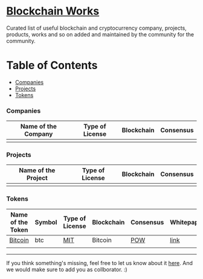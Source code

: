 # [Blockchain Works](https://blockchainedindia.github.io/resources/works)

Curated list of useful blockchain and cryptocurrency company, projects, products, works and so on added and maintained by the community for the community.

# Table of Contents

- [Companies](#companies)
- [Projects](#projects)
- [Tokens](#tokens)


### Companies

| Name of the Company | Type of License | Blockchain | Consensus |
|---|---|---|---|
|   |   |   |   |

### Projects

| Name of the Project | Type of License | Blockchain | Consensus |
|---|---|---|---|
|   |   |   |   |

### Tokens

| Name of the Token | Symbol | Type of License | Blockchain | Consensus | Whitepaper | Source Code |
|---|---|---|---|---|---|---|
| [Bitcoin](https://bitcoin.org) | btc | [MIT][mit] | Bitcoin | [POW][pow] | [link](https://bitcoin.org/bitcoin.pdf) | [link](https://github.com/bitcoin/bitcoin) |
|   |   |   |   |   |   |


-----

If you think something's missing, feel free to let us know about it [here](https://github.com/blockchainedindia/resources/issues/new).
And we would make sure to add you as collborator. :)

[mit]: https://opensource.org/licenses/MIT
[pow]: https://en.wikipedia.org/wiki/Proof-of-work_system
